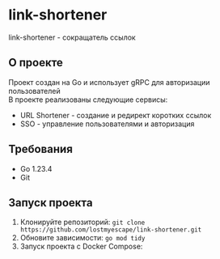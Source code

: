 # link-shortener

link-shortener - сокращатель ссылок

## О проекте
Проект создан на Go и использует gRPC для авторизации пользователей  
В проекте реализованы следующие сервисы:
- URL Shortener - создание и редирект коротких ссылок
- SSO - управление пользователями и авторизация

## Требования
- Go 1.23.4
- Git

## Запуск проекта
1. Клонируйте репозиторий:
```git clone https://github.com/lostmyescape/link-shortener.git```
2. Обновите зависимости:
```go mod tidy```
3. Запуск проекта с Docker Compose:
